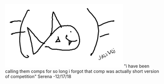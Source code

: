 ![image](ironfish.png)
"i have been calling them comps for so long i forgot that comp was actually short version of competition" Serena -12/17/18
